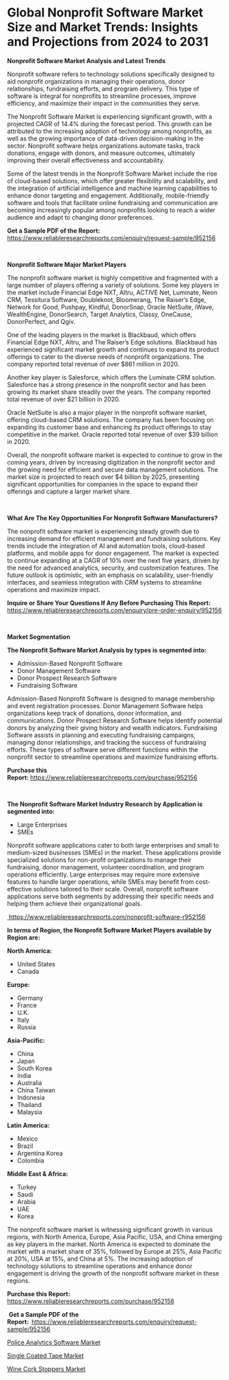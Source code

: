 <p><h1>Global Nonprofit Software Market Size and Market Trends: Insights and Projections from 2024 to 2031</h1></p><p><strong>Nonprofit Software Market Analysis and Latest Trends</strong></p>
<p><p>Nonprofit software refers to technology solutions specifically designed to aid nonprofit organizations in managing their operations, donor relationships, fundraising efforts, and program delivery. This type of software is integral for nonprofits to streamline processes, improve efficiency, and maximize their impact in the communities they serve.</p><p>The Nonprofit Software Market is experiencing significant growth, with a projected CAGR of 14.4% during the forecast period. This growth can be attributed to the increasing adoption of technology among nonprofits, as well as the growing importance of data-driven decision-making in the sector. Nonprofit software helps organizations automate tasks, track donations, engage with donors, and measure outcomes, ultimately improving their overall effectiveness and accountability.</p><p>Some of the latest trends in the Nonprofit Software Market include the rise of cloud-based solutions, which offer greater flexibility and scalability, and the integration of artificial intelligence and machine learning capabilities to enhance donor targeting and engagement. Additionally, mobile-friendly software and tools that facilitate online fundraising and communication are becoming increasingly popular among nonprofits looking to reach a wider audience and adapt to changing donor preferences.</p></p>
<p><strong>Get a Sample PDF of the Report:&nbsp;</strong> <a href="https://www.reliableresearchreports.com/enquiry/request-sample/952156">https://www.reliableresearchreports.com/enquiry/request-sample/952156</a></p>
<p>&nbsp;</p>
<p><strong>Nonprofit Software Major Market Players</strong></p>
<p><p>The nonprofit software market is highly competitive and fragmented with a large number of players offering a variety of solutions. Some key players in the market include Financial Edge NXT, Altru, ACTIVE Net, Luminate, Neon CRM, Tessitura Software, Doubleknot, Bloomerang, The Raiser’s Edge, Network for Good, Pushpay, Kindful, DonorSnap, Oracle NetSuite, iWave, WealthEngine, DonorSearch, Target Analytics, Classy, OneCause, DonorPerfect, and Qgiv.</p><p>One of the leading players in the market is Blackbaud, which offers Financial Edge NXT, Altru, and The Raiser’s Edge solutions. Blackbaud has experienced significant market growth and continues to expand its product offerings to cater to the diverse needs of nonprofit organizations. The company reported total revenue of over $861 million in 2020.</p><p>Another key player is Salesforce, which offers the Luminate CRM solution. Salesforce has a strong presence in the nonprofit sector and has been growing its market share steadily over the years. The company reported total revenue of over $21 billion in 2020.</p><p>Oracle NetSuite is also a major player in the nonprofit software market, offering cloud-based CRM solutions. The company has been focusing on expanding its customer base and enhancing its product offerings to stay competitive in the market. Oracle reported total revenue of over $39 billion in 2020.</p><p>Overall, the nonprofit software market is expected to continue to grow in the coming years, driven by increasing digitization in the nonprofit sector and the growing need for efficient and secure data management solutions. The market size is projected to reach over $4 billion by 2025, presenting significant opportunities for companies in the space to expand their offerings and capture a larger market share.</p></p>
<p>&nbsp;</p>
<p><strong>What Are The Key Opportunities For Nonprofit Software Manufacturers?</strong></p>
<p><p>The nonprofit software market is experiencing steady growth due to increasing demand for efficient management and fundraising solutions. Key trends include the integration of AI and automation tools, cloud-based platforms, and mobile apps for donor engagement. The market is expected to continue expanding at a CAGR of 10% over the next five years, driven by the need for advanced analytics, security, and customization features. The future outlook is optimistic, with an emphasis on scalability, user-friendly interfaces, and seamless integration with CRM systems to streamline operations and maximize impact.</p></p>
<p><strong>Inquire or Share Your Questions If Any Before Purchasing This Report:</strong> <a href="https://www.reliableresearchreports.com/enquiry/pre-order-enquiry/952156">https://www.reliableresearchreports.com/enquiry/pre-order-enquiry/952156</a></p>
<p>&nbsp;</p>
<p><strong>Market Segmentation</strong></p>
<p><strong>The Nonprofit Software Market Analysis by types is segmented into:</strong></p>
<p><ul><li>Admission-Based Nonprofit Software</li><li>Donor Management Software</li><li>Donor Prospect Research Software</li><li>Fundraising Software</li></ul></p>
<p><p>Admission-Based Nonprofit Software is designed to manage membership and event registration processes. Donor Management Software helps organizations keep track of donations, donor information, and communications. Donor Prospect Research Software helps identify potential donors by analyzing their giving history and wealth indicators. Fundraising Software assists in planning and executing fundraising campaigns, managing donor relationships, and tracking the success of fundraising efforts. These types of software serve different functions within the nonprofit sector to streamline operations and maximize fundraising efforts.</p></p>
<p><strong>Purchase this Report:&nbsp;</strong><a href="https://www.reliableresearchreports.com/purchase/952156">https://www.reliableresearchreports.com/purchase/952156</a></p>
<p>&nbsp;</p>
<p><strong>The Nonprofit Software Market Industry Research by Application is segmented into:</strong></p>
<p><ul><li>Large Enterprises</li><li>SMEs</li></ul></p>
<p><p>Nonprofit software applications cater to both large enterprises and small to medium-sized businesses (SMEs) in the market. These applications provide specialized solutions for non-profit organizations to manage their fundraising, donor management, volunteer coordination, and program operations efficiently. Large enterprises may require more extensive features to handle larger operations, while SMEs may benefit from cost-effective solutions tailored to their scale. Overall, nonprofit software applications serve both segments by addressing their specific needs and helping them achieve their organizational goals.</p></p>
<p><a href="https://www.reliableresearchreports.com/nonprofit-software-r952156">&nbsp;https://www.reliableresearchreports.com/nonprofit-software-r952156</a></p>
<p><strong>In terms of Region, the Nonprofit Software Market Players available by Region are:</strong></p>
<p>
    <p> <strong> North America: </strong>
        <ul>
            <li>United States</li>
            <li>Canada</li>
        </ul>
        </p> 
    <p> <strong> Europe: </strong>
        <ul>
            <li>Germany</li>
            <li>France</li>
            <li>U.K.</li>
            <li>Italy</li>
            <li>Russia</li>
        </ul>
        </p> 
    <p> <strong> Asia-Pacific: </strong>
        <ul>
            <li>China</li>
            <li>Japan</li>
            <li>South Korea</li>
            <li>India</li>
            <li>Australia</li>
            <li>China Taiwan</li>
            <li>Indonesia</li>
            <li>Thailand</li>
            <li>Malaysia</li>
        </ul>
        </p> 
    <p> <strong> Latin America: </strong>
        <ul>
            <li>Mexico</li>
            <li>Brazil</li>
            <li>Argentina Korea</li>
            <li>Colombia</li>
        </ul>
        </p> 
    <p> <strong> Middle East & Africa: </strong>
        <ul>
            <li>Turkey</li>
            <li>Saudi</li>
            <li>Arabia</li>
            <li>UAE</li>
            <li>Korea</li>
        </ul>
    </p>
    </p>
<p><p>The nonprofit software market is witnessing significant growth in various regions, with North America, Europe, Asia Pacific, USA, and China emerging as key players in the market. North America is expected to dominate the market with a market share of 35%, followed by Europe at 25%, Asia Pacific at 20%, USA at 15%, and China at 5%. The increasing adoption of technology solutions to streamline operations and enhance donor engagement is driving the growth of the nonprofit software market in these regions.</p></p>
<p><strong>Purchase this Report: </strong><a href="https://www.reliableresearchreports.com/purchase/952156">https://www.reliableresearchreports.com/purchase/952156</a></p>
<p>&nbsp;<strong>Get a Sample PDF of the Report:&nbsp;&nbsp;</strong><a href="https://www.reliableresearchreports.com/enquiry/request-sample/952156">https://www.reliableresearchreports.com/enquiry/request-sample/952156</a></p>
<p><strong></strong></p>
<p><p><a href="https://github.com/JameTravis/Market-Research-Report-List-5/blob/main/police-analytics-software-market.md">Police Analytics Software Market</a></p><p><a href="https://www.linkedin.com/pulse/single-coated-tape-market-competitive-analysis-trends-forecast-769se?trackingId=rdXB0KNemCuAt6ZKGBISzg%3D%3D">Single Coated Tape Market</a></p><p><a href="https://www.linkedin.com/pulse/wine-cork-stoppers-market-key-successful-business-strategy-forecast-shmje?trackingId=n7NIz1sT1ArSNZ9eg074Hw%3D%3D">Wine Cork Stoppers Market</a></p></p>